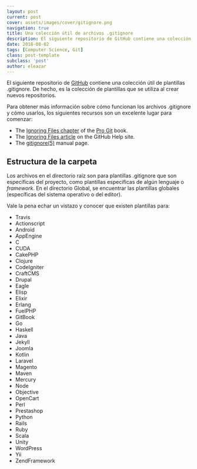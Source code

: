 ```yaml
---
layout: post
current: post
cover: assets/images/cover/gitignore.png
navigation: true
title: Una colección útil de archivos .gitignore
description: El siguiente repositorio de GitHub contiene una colección útil de plantillas .gitignore. De hecho, es la colección de plantillas que se utiliza al crear nuevos repositorios. Echa un vistazo!
date: 2018-08-02
tags: [Computer Science, Git]
class: post-template
subclass: 'post'
author: eleazar
---
```


El siguiente repositorio de [GitHub](https://github.com/github/gitignore) contiene una colección útil de plantillas .gitignore. De hecho, es la colección de plantillas que se utiliza al crear nuevos repositorios.

Para obtener más información sobre cómo funcionan los archivos .gitignore y cómo usarlos, los siguientes recursos son un excelente lugar para comenzar:

- The [Ignoring Files chapter](https://git-scm.com/book/en/Git-Basics-Recording-Changes-to-the-Repository#_ignoring) of the [Pro Git](http://git-scm.com/book) book.
- The [Ignoring Files article](https://help.github.com/articles/ignoring-files) on the GitHub Help site.
- The [gitignore(5)](http://git-scm.com/docs/gitignore) manual page.

## Estructura de la carpeta

Los archivos en el directorio raíz son para plantillas .gitignore que son específicas del proyecto, como plantillas específicas de algún lenguaje o _framework_. En el directorio Global, se encuentrar las plantillas globales (específicas del sistema operativo o del editor).

Vale la pena echar un vistazo y conocer que existen plantillas para:

- Travis
- Actionscript
- Android
- AppEngine
- C
- CUDA
- CakePHP
- Clojure
- CodeIgniter
- CraftCMS
- Drupal
- Eagle
- Elisp
- Elixir
- Erlang
- FuelPHP
- GitBook
- Go
- Haskell
- Java
- Jekyll
- Joomla
- Kotlin
- Laravel
- Magento
- Maven
- Mercury
- Node
- Objective
- OpenCart
- Perl
- Prestashop
- Python
- Rails
- Ruby
- Scala
- Unity
- WordPress
- Yii
- ZendFramework

